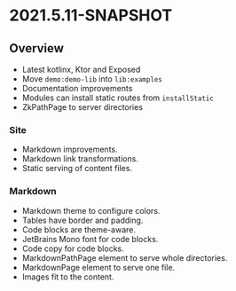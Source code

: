 # 2021.5.11-SNAPSHOT

## Overview

* Latest kotlinx, Ktor and Exposed
* Move `demo:demo-lib` into `lib:examples`
* Documentation improvements
* Modules can install static routes from `installStatic`
* ZkPathPage to server directories

### Site

* Markdown improvements.
* Markdown link transformations.
* Static serving of content files.

### Markdown

* Markdown theme to configure colors.
* Tables have border and padding.
* Code blocks are theme-aware.
* JetBrains Mono font for code blocks.
* Code copy for code blocks.
* MarkdownPathPage element to serve whole directories.
* MarkdownPage element to serve one file.
* Images fit to the content.
